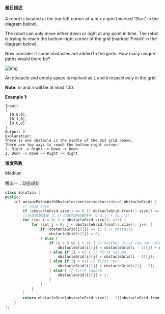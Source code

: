 #### **题目描述**
A robot is located at the top-left corner of a *m* x *n* grid (marked 'Start' in the diagram below).

The robot can only move either down or right at any point in time. The robot is trying to reach the bottom-right corner of the grid (marked 'Finish' in the diagram below).

Now consider if some obstacles are added to the grids. How many unique paths would there be?

![img](https://assets.leetcode.com/uploads/2018/10/22/robot_maze.png)

An obstacle and empty space is marked as `1` and `0` respectively in the grid.

**Note:** *m* and *n* will be at most 100.

**Example 1:**

```
Input:
[
  [0,0,0],
  [0,1,0],
  [0,0,0]
]
Output: 2
Explanation:
There is one obstacle in the middle of the 3x3 grid above.
There are two ways to reach the bottom-right corner:
1. Right -> Right -> Down -> Down
2. Down -> Down -> Right -> Right
```

**难度系数**  

Medium

解法一：动态规划

```c++
class Solution {
public:
	int uniquePathsWithObstacles(vector<vector<int>>& obstacleGrid) {
        // edge case
        if (obstacleGrid.size() == 0 || obstacleGrid.front().size() == 0) return 0;
        //总体思想就是（i,j）位置的路径数等于（i-1,j）+（i,j-1）
        for (int i = 0; i < obstacleGrid.size(); i++) {
            for (int j = 0; j < obstacleGrid.front().size(); j++) {
                if (obstacleGrid[i][j] == 1) { // obstacle
                    obstacleGrid[i][j] = 0;
                } else {
                    if (i > 0 && j > 0) { // neither first row nor column
                        obstacleGrid[i][j] = obstacleGrid[i - 1][j] + obstacleGrid[i][j - 1];
                    } else if (i > 0) { // first column
                        obstacleGrid[i][j] = obstacleGrid[i - 1][j];
                    } else if (j > 0){ // first row
                        obstacleGrid[i][j] = obstacleGrid[i][j - 1];
                    } else { // first square
                        obstacleGrid[i][j] = 1;
                    }
                }
            }
        }
        return obstacleGrid[obstacleGrid.size() - 1][obstacleGrid.front().size() - 1]; // last square
    }
};
```


